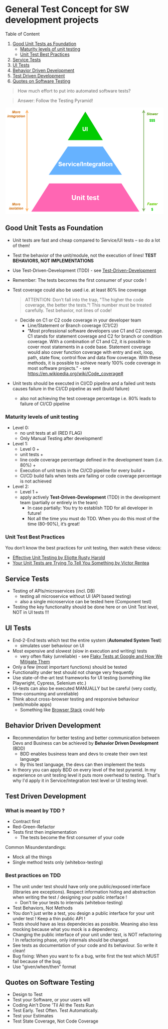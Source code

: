 # General Test Concept for SW development projects

Table of Content

1. [Good Unit Tests as Foundation](#Good-Unit-Tests-as-Foundation)
   - [Maturity levels of unit testing](#Maturity-levels-of-unit-testing)
   - [Unit Test Best Practices](#Unit-Test-Best-Practices)
2. [Service Tests](#Service-Tests)
3. [UI Tests](#UI-Tests)
4. [Behavior Driven Development](#Behavior-Driven-Development)
5. [Test Driven Development](#Test-Driven-Development)
6. [Quotes on Software Testing](#Quotes-on-Software-Testing)

> How much effort to put into automated software tests?

> Answer: Follow the Testing Pyramid!

![Testing Pyramid](testing_pyramid.png "Testing Pyrami")

## Good Unit Tests as Foundation

- Unit tests are fast and cheap compared to Service/UI tests – so do a lot of them!
- Test the behavior of the unit/module, not the execution of lines! **TEST BEHAVIORS, NOT IMPLEMENTATIONS**
- Use Test-Driven-Development (TDD) - see [Test-Driven-Development](#test-driven-development)
- Remember: The tests becomes the first consumer of your code !

- Test coverage could also be used i.e. at least 80% line coverage

  > ATTENTION: Don’t fall into the trap, "The higher the code coverage, the better the tests."! This number must be treated carefully. Test behavior, not lines of code!

  - Decide on C1 or C2 code coverage in your developer team
    - Line/Statement or Branch coverage (C1/C2)
    - “Most professional software developers use C1 and C2 coverage. C1 stands for statement coverage and C2 for branch or condition coverage. With a combination of C1 and C2, it is possible to cover most statements in a code base. Statement coverage would also cover function coverage with entry and exit, loop, path, state flow, control flow and data flow coverage. With these methods, it is possible to achieve nearly 100% code coverage in most software projects.” - see https://en.wikipedia.org/wiki/Code_coverage#

- Unit tests should be executed in CI/CD pipeline and a failed unit tests causes failure in the CI/CD pipeline as well (build failure)
  - also not achieving the test coverage percentage i.e. 80% leads to failure of CI/CD pipeline

### Maturity levels of unit testing

- Level 0:
  - no unit tests at all (RED FLAG)
  - Only Manual Testing after development!
- Level 1:
  - Level 0 +
  - unit tests +
  - line code coverage percentage defined in the development team (i.e. 80%) +
  - Execution of unit tests in the CI/CD pipeline for every build +
  - CI/CD build fails when tests are failing or code coverage percentage is not achieved
- Level 2:
  - Level 1 +
  - apply actively **Test-Driven-Development** (TDD) in the development team (partially or entirely in the team)
    - In case partially: You try to establish TDD for all developer in future!
    - Not all the time you must do TDD. When you do this most of the time (80-90%), it’s great!

### Unit Test Best Practices

You don’t know the best practices for unit testing, then watch these videos:

- [Effective Unit Testing by Eliotte Rusty Harold](https://www.youtube.com/watch?v=fr1E9aVnBxw)
- [Your Unit Tests are Trying To Tell You Something by Victor Rentea](https://youtu.be/1-Aw-sRfqsQ)

## Service Tests

- Testing of APIs/microservices (incl. DB)
  - testing all microservice without UI (API based testing)
  - also a single microservice can be tested here (Component test)
- Testing the key functionality should be done here or on Unit Test level, NOT in UI tests !!!

## UI Tests

- End-2-End tests which test the entire system (**Automated System Test**)
  - simulates user behaviour on UI
- Most expensive and slowest (slow in execution and writing) tests
  - very often flaky (unreliable) - see [Flaky Tests at Google and How We Mitigate Them](https://testing.googleblog.com/2016/05/flaky-tests-at-google-and-how-we.html)
- Only a few (most important functions) should be tested
- Functionality under test should not change very frequently
- Use state-of-the-art test frameworks for UI testing (something like Playwright, Cypress, Selenium etc.)
- UI-tests can also be executed MANUALLY but be careful (very costly, time-consuming and unreliable)
- Think about cross-browser testing and responsive behaviour (web/mobile apps)
  - Something like [Browser Stack](https://www.browserstack.com/?utm_source=google&utm_medium=cpc&utm_platform=paidads&utm_content=668760067900&utm_campaign=Search-Brand-EMEA-Navigational&utm_campaigncode=Core+1004615&utm_term=e+browser%20stack) could help

## Behavior Driven Development

- Recommendation for better testing and better communication between Devs and Business can be achieved by **Behavior Driven Development** (BDD)
  - BDD enables business team and devs to create their own test language
  - By this test language, the devs can then implement the tests
- In theory you can apply BDD on every level of the test pyramid. In my experience on unit testing level it puts more overhead to testing. That's why I'd apply it in Service/Integration test level or UI testing level.

## Test Driven Development

### What is meant by TDD ?

- Contract first
- Red-Green-Refactor
- Tests first then implementation
  - The tests become the first consumer of your code

Common Misunderstandings:

- Mock all the things
- Single method tests only (whitebox-testing)

### Best practices on TDD

- The unit under test should have only one public/exposed interface (libraries are exceptions). Respect information hiding and abstraction when writing the test / designing your public interface !
  - Don't tie your tests to internals (whitebox-testing)
- Test Behaviors, Not Methods
- You don't just write a test, you design a public interface for your unit under test ! Keep a thin public API !
- Tests should have as less dependecies as possible. Meaning also less mocking because what you mock is a dependency.
- Changing the public interface of your unit under test, is NOT refactoring ! In refactoring phase, only internals should be changed.
- See tests as documentation of your code and its behaviour. So write it clean!
- Bug fixing: When you want to fix a bug, write first the test which MUST fail because of the bug.
- Use "given/when/then" format

## Quotes on Software Testing

- Design to Test
- Test your Software, or your users will
- Coding Ain't Done 'Til All the Tests Run
- Test Early. Test Often. Test Automatically.
- Test your Estimates
- Test State Coverage, Not Code Coverage
